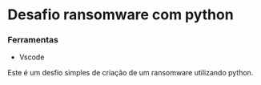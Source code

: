 # Desafio ransomware com python

### Ferramentas

- Vscode

Este é um desfio simples de criação de um ransomware utilizando python.